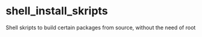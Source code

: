 # shell_install_skripts
Shell skripts to build certain packages from source, without the need of root
